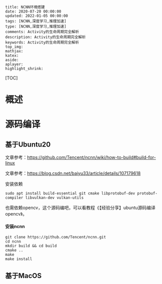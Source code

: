 ```
title: NCNN环境搭建
date: 2020-07-20 00:00:00
updated: 2022-01-05 00:00:00
tags: [NCNN,深度学习,推理加速]
type: [NCNN,深度学习,推理加速]
comments: Activity的生命周期完全解析
description: Activity的生命周期完全解析
keywords: Activity的生命周期完全解析
top_img:
mathjax:
katex:
aside:
aplayer:
highlight_shrink:
```

[TOC]

# 概述





# 源码编译

## 基于Ubuntu20

文章参考：https://github.com/Tencent/ncnn/wiki/how-to-build#build-for-linux

文章参考：https://blog.csdn.net/baiyu33/article/details/107179618

安装依赖

```shell
sudo apt install build-essential git cmake libprotobuf-dev protobuf-compiler libvulkan-dev vulkan-utils
```

也需依赖opencv，这个源码编吧，可以看教程《【经验分享】ubuntu源码编译opencv》。

#### 安装ncnn

```shell
git clone https://github.com/Tencent/ncnn.git
cd ncnn
mkdir build && cd build
cmake ..
make
make install
```



## 基于MacOS



